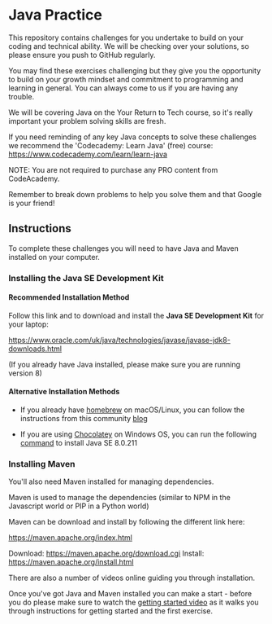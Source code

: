 # Java Practice

This repository contains challenges for you undertake to build on your coding and technical ability. We will be checking over your solutions, so please ensure you push to GitHub regularly. 

You may find these exercises challenging but they give you the opportunity to build on your growth mindset and commitment to programming and learning in general. You can always come to us if you are having any trouble.

We will be covering Java on the Your Return to Tech course, so it's really important your problem solving skills are fresh. 

If you need reminding of any key Java concepts to solve these challenges we recommend the 'Codecademy: Learn Java' (free) course: https://www.codecademy.com/learn/learn-java

NOTE: You are not required to purchase any PRO content from CodeAcademy.

Remember to break down problems to help you solve them and that Google is your friend!

## Instructions

To complete these challenges you will need to have Java and Maven installed on your computer. 

### Installing the Java SE Development Kit

#### Recommended Installation Method

Follow this link and to download and install the **Java SE Development Kit** for your laptop:

https://www.oracle.com/uk/java/technologies/javase/javase-jdk8-downloads.html

(If you already have Java installed, please make sure you are running version 8)

#### Alternative Installation Methods

- If you already have [homebrew](https://brew.sh/) on macOS/Linux, you can follow the instructions from this community [blog](https://mkyong.com/java/how-to-install-java-on-mac-osx/)

- If you are using [Chocolatey](https://community.chocolatey.org) on Windows OS, you can run the following [command](https://community.chocolatey.org/packages/jdk8) to install Java SE 8.0.211

### Installing Maven

You'll also need Maven installed for managing dependencies.

Maven is used to manage the dependencies (similar to NPM in the Javascript world or PIP in a Python world)

Maven can be download and install by following the different link here:

https://maven.apache.org/index.html

Download: https://maven.apache.org/download.cgi
Install: https://maven.apache.org/install.html

There are also a number of videos online guiding you through installation.

Once you've got Java and Maven installed you can make a start - before you do please make sure to watch the [getting started video](https://storage.googleapis.com/your-return-to-tech/pre-journey/java_exercises_intro.mp4) as it walks you through instructions for getting started and the first exercise.
